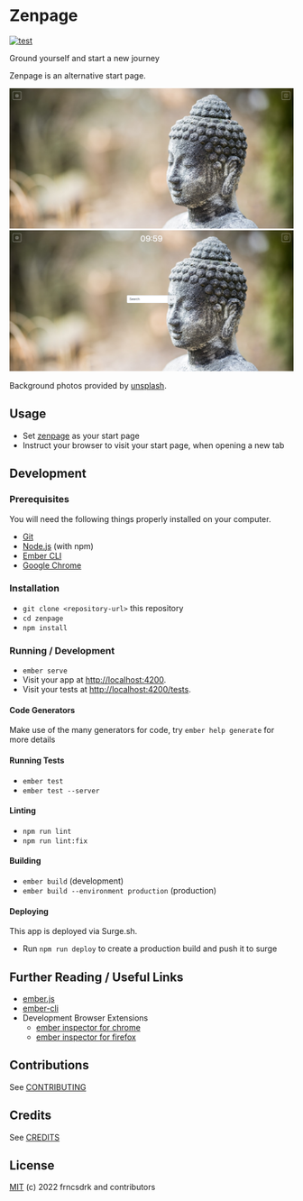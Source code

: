 # Zenpage

[![test](https://github.com/frncsdrk/zenpage/actions/workflows/tests.yml/badge.svg)](https://github.com/frncsdrk/zenpage/actions/workflows/tests.yml)

Ground yourself and start a new journey

Zenpage is an alternative start page.

![default](./docs/screenshot-zenpage-default-v0-1.png "default")
![with search and time](./docs/screenshot-zenpage-search-time-v0-1.png "with search and time")

Background photos provided by [unsplash](https://unsplash.com).

## Usage

- Set [zenpage](https://zenpage.surge.sh) as your start page
- Instruct your browser to visit your start page, when opening a new tab

## Development

### Prerequisites

You will need the following things properly installed on your computer.

* [Git](https://git-scm.com/)
* [Node.js](https://nodejs.org/) (with npm)
* [Ember CLI](https://ember-cli.com/)
* [Google Chrome](https://google.com/chrome/)

### Installation

* `git clone <repository-url>` this repository
* `cd zenpage`
* `npm install`

### Running / Development

* `ember serve`
* Visit your app at [http://localhost:4200](http://localhost:4200).
* Visit your tests at [http://localhost:4200/tests](http://localhost:4200/tests).

#### Code Generators

Make use of the many generators for code, try `ember help generate` for more details

#### Running Tests

* `ember test`
* `ember test --server`

#### Linting

* `npm run lint`
* `npm run lint:fix`

#### Building

* `ember build` (development)
* `ember build --environment production` (production)

#### Deploying

This app is deployed via Surge.sh.

- Run `npm run deploy` to create a production build and push it to surge

## Further Reading / Useful Links

* [ember.js](https://emberjs.com/)
* [ember-cli](https://ember-cli.com/)
* Development Browser Extensions
  * [ember inspector for chrome](https://chrome.google.com/webstore/detail/ember-inspector/bmdblncegkenkacieihfhpjfppoconhi)
  * [ember inspector for firefox](https://addons.mozilla.org/en-US/firefox/addon/ember-inspector/)

## Contributions

See [CONTRIBUTING](https://github.com/frncsdrk/zenpage/blob/main/CONTRIBUTING.md)

## Credits

See [CREDITS](https://github.com/frncsdrk/zenpage/blob/main/CREDITS)

## License

[MIT](https://github.com/frncsdrk/zenpage/blob/main/LICENSE) (c) 2022 frncsdrk and contributors
